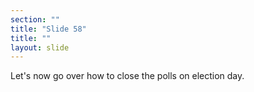 ```yaml
---
section: ""
title: "Slide 58"
title: ""
layout: slide
---
```


Let's now go over how to close the polls on election day.


